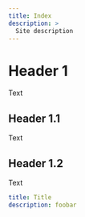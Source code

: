 ```yaml
---
title: Index
description: >
  Site description
---
```


# Header 1

Text

## Header 1.1

Text

## Header 1.2

Text

```YAML
title: Title
description: foobar
```
